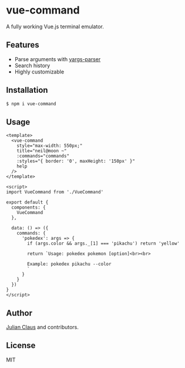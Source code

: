 # vue-command

A fully working Vue.js terminal emulator.

## Features

- Parse arguments with [yargs-parser](https://www.npmjs.com/package/yargs-parser)
- Search history
- Highly customizable

## Installation

```bash
$ npm i vue-command
```

## Usage

```vue
<template>
  <vue-command
    style="max-width: 550px;"
    title="neil@moon ~" 
    :commands="commands"
    :styles="{ border: '0', maxHeight: '150px' }"
    help
  />
</template>

<script>
import VueCommand from './VueCommand'

export default {
  components: {
    VueCommand
  },

  data: () => ({
    commands: {
      'pokedex': args => {
        if (args.color && args._[1] === 'pikachu') return 'yellow'

        return `Usage: pokedex pokemon [option]<br><br>

        Example: pokedex pikachu --color
        `
      }
    }
  })
}
</script>

```

## Author

[Julian Claus](https://www.julian-claus.de) and contributors.

## License

MIT
